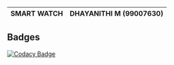 | SMART WATCH | DHAYANITHI M (99007630) |
|-------------|-------------------------|

## Badges

[![Codacy Badge](https://app.codacy.com/project/badge/Grade/54807bcff60944358990ccb8118ccae7)](https://www.codacy.com/gh/dhaya007/M2-EmbSys/dashboard?utm_source=github.com&amp;utm_medium=referral&amp;utm_content=dhaya007/M2-EmbSys&amp;utm_campaign=Badge_Grade)
